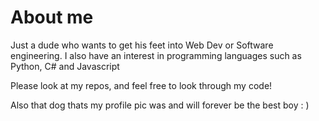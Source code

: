 # About me

Just a dude who wants to get his feet into Web Dev or Software engineering. I also have an interest in programming languages such as Python, C# and Javascript

Please look at my repos, and feel free to look through my code!

Also that dog thats my profile pic was and will forever be the best boy : )
